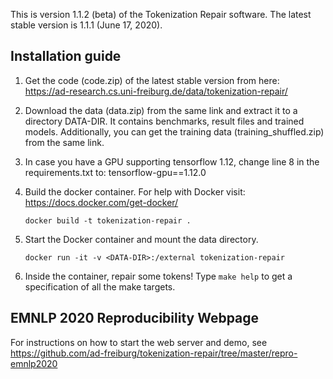 This is version 1.1.2 (beta) of the Tokenization Repair software.
The latest stable version is 1.1.1 (June 17, 2020).

## Installation guide ##

1. Get the code (code.zip) of the latest stable version from here: https://ad-research.cs.uni-freiburg.de/data/tokenization-repair/

1. Download the data (data.zip) from the same link and extract it to a directory DATA-DIR. It contains benchmarks, result files and trained models. Additionally, you can get the training data (training_shuffled.zip) from the same link.

1. In case you have a GPU supporting tensorflow 1.12, change line 8 in the requirements.txt to:
	tensorflow-gpu==1.12.0

1. Build the docker container. For help with Docker visit: https://docs.docker.com/get-docker/

       docker build -t tokenization-repair .

1. Start the Docker container and mount the data directory.

       docker run -it -v <DATA-DIR>:/external tokenization-repair

1. Inside the container, repair some tokens!
   Type `make help` to get a specification of all the make targets.

## EMNLP 2020 Reproducibility Webpage ##

For instructions on how to start the web server and demo, see 
https://github.com/ad-freiburg/tokenization-repair/tree/master/repro-emnlp2020
